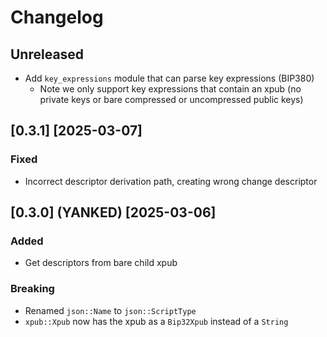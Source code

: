 # Changelog

## Unreleased

- Add `key_expressions` module that can parse key expressions (BIP380)
  - Note we only support key expressions that contain an xpub (no private keys or bare compressed or uncompressed public keys)

## [0.3.1] [2025-03-07]

### Fixed

- Incorrect descriptor derivation path, creating wrong change descriptor

## [0.3.0] (YANKED) [2025-03-06]

### Added

- Get descriptors from bare child xpub

### Breaking

- Renamed `json::Name` to `json::ScriptType`
- `xpub::Xpub` now has the xpub as a `Bip32Xpub` instead of a `String`
